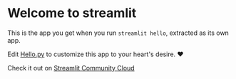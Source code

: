 # Welcome to streamlit

This is the app you get when you run `streamlit hello`, extracted as its own app.

Edit [Hello.py](./Group-8.py) to customize this app to your heart's desire. ❤️

Check it out on [Streamlit Community Cloud](https://st-hello-app.streamlit.app/)
